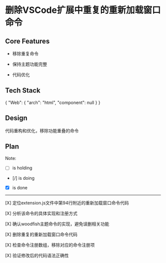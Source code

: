 # 删除VSCode扩展中重复的重新加载窗口命令

## Core Features

- 移除重复命令

- 保持主题功能完整

- 代码优化

## Tech Stack

{
  "Web": {
    "arch": "html",
    "component": null
  }
}

## Design

代码重构和优化，移除功能重叠的命令

## Plan

Note: 

- [ ] is holding
- [/] is doing
- [X] is done

---

[X] 定位extension.js文件中第94行附近的重新加载窗口命令代码

[X] 分析该命令的具体实现和注册方式

[X] 确认woodfish主题命令的实现，避免误删相关功能

[X] 删除重复的重新加载窗口命令代码

[X] 检查命令注册数组，移除对应的命令注册项

[X] 验证修改后的代码语法正确性
